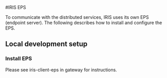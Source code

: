 #IRIS EPS

To communicate with the distributed services, IRIS uses its own EPS (endpoint server). The following describes how to install and configure the EPS.

## Local development setup

### Install EPS

Please see iris-client-eps in gateway for instructions.

